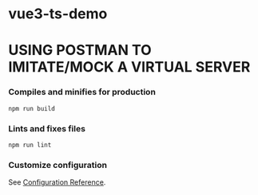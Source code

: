 # vue3-ts-demo
# USING POSTMAN TO IMITATE/MOCK A VIRTUAL SERVER
### Compiles and minifies for production
```
npm run build
```

### Lints and fixes files
```
npm run lint
```

### Customize configuration
See [Configuration Reference](https://cli.vuejs.org/config/).


